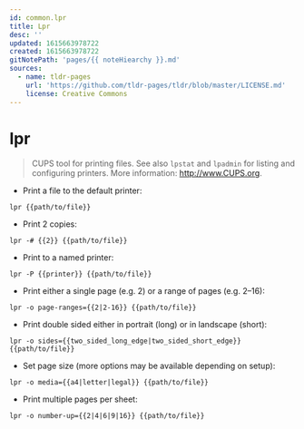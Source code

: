 ```yaml
---
id: common.lpr
title: Lpr
desc: ''
updated: 1615663978722
created: 1615663978722
gitNotePath: 'pages/{{ noteHiearchy }}.md'
sources:
  - name: tldr-pages
    url: 'https://github.com/tldr-pages/tldr/blob/master/LICENSE.md'
    license: Creative Commons
---
```

# lpr

> CUPS tool for printing files.
> See also `lpstat` and `lpadmin` for listing and configuring printers.
> More information: <http://www.CUPS.org>.

- Print a file to the default printer:

`lpr {{path/to/file}}`

- Print 2 copies:

`lpr -# {{2}} {{path/to/file}}`

- Print to a named printer:

`lpr -P {{printer}} {{path/to/file}}`

- Print either a single page (e.g. 2) or a range of pages (e.g. 2–16):

`lpr -o page-ranges={{2|2-16}} {{path/to/file}}`

- Print double sided either in portrait (long) or in landscape (short):

`lpr -o sides={{two_sided_long_edge|two_sided_short_edge}} {{path/to/file}}`

- Set page size (more options may be available depending on setup):

`lpr -o media={{a4|letter|legal}} {{path/to/file}}`

- Print multiple pages per sheet:

`lpr -o number-up={{2|4|6|9|16}} {{path/to/file}}`

